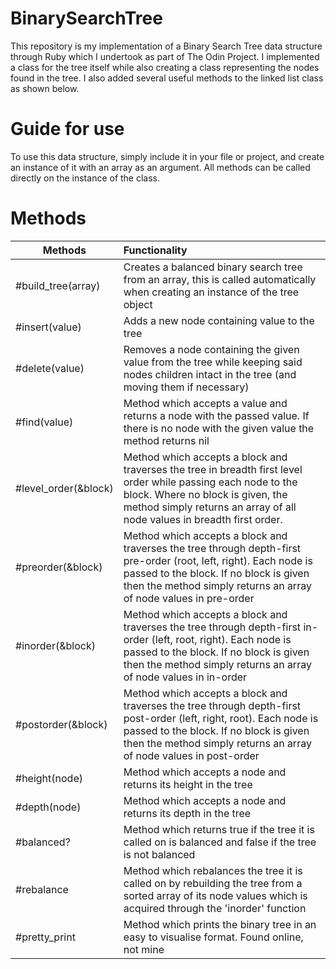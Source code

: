# BinarySearchTree
This repository is my implementation of a Binary Search Tree data structure through Ruby which I undertook as part of The Odin Project. I implemented a class for the tree itself while also creating a class representing the nodes found in the tree. I also added several useful methods to the linked list class as shown below.

# Guide for use
To use this data structure, simply include it in your file or project, and create an instance of it with an array as an argument. All methods can be called directly on the instance of the class.

# Methods
| Methods           | Functionality |
| ----------------- | :---------- |
| #build_tree(array)         | Creates a balanced binary search tree from an array, this is called automatically when creating an instance of the tree object |
| #insert(value)             | Adds a new node containing value to the tree |
| #delete(value)             | Removes a node containing the given value from the tree while keeping said nodes children intact in the tree (and moving them if necessary) |
| #find(value)               | Method which accepts a value and returns a node with the passed value. If there is no node with the given value the method returns nil |
| #level_order(&block)       | Method which accepts a block and traverses the tree in breadth first level order while passing each node to the block. Where no block is given, the method simply returns an array of all node values in breadth first order. |
| #preorder(&block)          | Method which accepts a block and traverses the tree through depth-first pre-order (root, left, right). Each node is passed to the block. If no block is given then the method simply returns an array of node values in pre-order |
| #inorder(&block)           | Method which accepts a block and traverses the tree through depth-first in-order (left, root, right). Each node is passed to the block. If no block is given then the method simply returns an array of node values in in-order |
| #postorder(&block)         | Method which accepts a block and traverses the tree through depth-first post-order (left, right, root). Each node is passed to the block. If no block is given then the method simply returns an array of node values in post-order |
| #height(node)              | Method which accepts a node and returns its height in the tree |
| #depth(node)               | Method which accepts a node and returns its depth in the tree |
| #balanced?                 | Method which returns true if the tree it is called on is balanced and false if the tree is not balanced |
| #rebalance                 | Method which rebalances the tree it is called on by rebuilding the tree from a sorted array of its node values which is acquired through the 'inorder' function |
| #pretty_print               | Method which prints the binary tree in an easy to visualise format. Found online, not mine |
